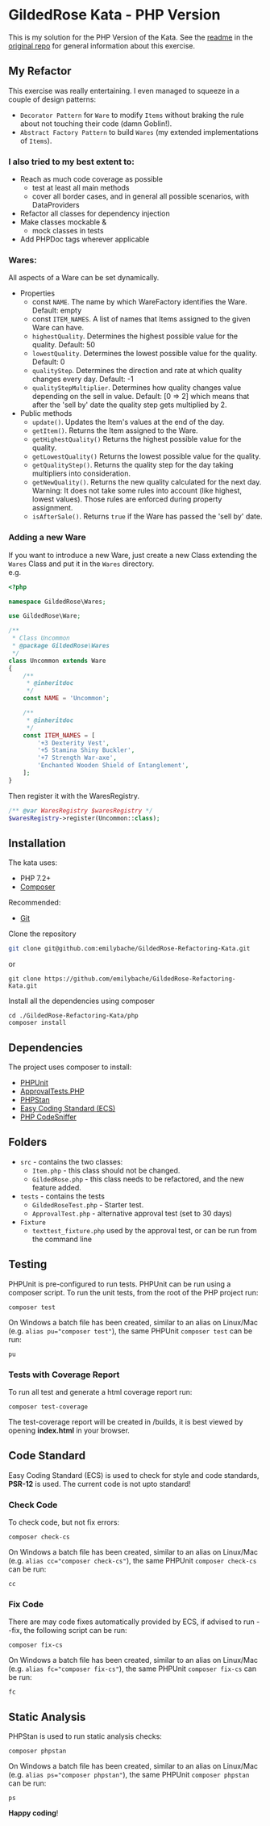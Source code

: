 # GildedRose Kata - PHP Version

This is my solution for the PHP Version of the Kata. See the [readme](https://github.com/emilybache/GildedRose-Refactoring-Kata/blob/master/README.md) in the [original repo](https://github.com/emilybache/GildedRose-Refactoring-Kata) for general information about this exercise.

## My Refactor

This exercise was really entertaining. I even managed to squeeze in a couple of design patterns:

* `Decorator Pattern` for `Ware` to modify `Items` without braking the rule about not touching their code (damn Goblin!).
* `Abstract Factory Pattern` to build `Wares` (my extended implementations of `Items`).

### I also tried to my best extent to:

* Reach as much code coverage as possible
  * test at least all main methods
  * cover all border cases, and in general all possible scenarios, with DataProviders
* Refactor all classes for dependency injection
* Make classes mockable & 
  * mock classes in tests
* Add PHPDoc tags wherever applicable
  
### Wares:

All aspects of a Ware can be set dynamically.

* Properties
  * const `NAME`. The name by which WareFactory identifies the Ware. Default: empty
  * const `ITEM_NAMES`. A list of names that Items assigned to the given Ware can have.
  * `highestQuality`. Determines the highest possible value for the quality. Default: 50
  * `lowestQuality`. Determines the lowest possible value for the quality. Default: 0
  * `qualityStep`. Determines the direction and rate at which quality changes every day. Default: -1
  * `qualityStepMultiplier`. Determines how quality changes value depending on the sell in value. Default: [0 => 2] which means that after the 'sell by' date the quality step gets multiplied by 2.
* Public methods
  * `update()`. Updates the Item's values at the end of the day.
  * `getItem()`. Returns the Item assigned to the Ware.
  * `getHighestQuality()` Returns the highest possible value for the quality.
  * `getLowestQuality()` Returns the lowest possible value for the quality.
  * `getQualityStep()`. Returns the quality step for the day taking multipliers into consideration.
  * `getNewQuality()`. Returns the new quality calculated for the next day. Warning: It does not take some rules into account (like highest, lowest values). Those rules are enforced during property assignment.
  * `isAfterSale()`. Returns `true` if the Ware has passed the 'sell by' date.

### Adding a new Ware
If you want to introduce a new Ware, just create a new Class extending the `Wares` Class and put it in the `Wares` directory.    
    e.g.    
  ```php
  <?php
  
  namespace GildedRose\Wares;
  
  use GildedRose\Ware;
  
  /**
   * Class Uncommon
   * @package GildedRose\Wares
   */
  class Uncommon extends Ware
  {
      /**
       * @inheritdoc
       */
      const NAME = 'Uncommon';
  
      /**
       * @inheritdoc
       */
      const ITEM_NAMES = [
          '+3 Dexterity Vest',
          '+5 Stamina Shiny Buckler',
          '+7 Strength War-axe',
          'Enchanted Wooden Shield of Entanglement',
      ];
  }
```
Then register it with the WaresRegistry.
   ```php
/** @var WaresRegistry $waresRegistry */
$waresRegistry->register(Uncommon::class);
   ```
## Installation

The kata uses:

- PHP 7.2+
- [Composer](https://getcomposer.org)

Recommended:
- [Git](https://git-scm.com/downloads)

Clone the repository

```sh
git clone git@github.com:emilybache/GildedRose-Refactoring-Kata.git
```

or

```shell script
git clone https://github.com/emilybache/GildedRose-Refactoring-Kata.git
```

Install all the dependencies using composer

```shell script
cd ./GildedRose-Refactoring-Kata/php
composer install
```

## Dependencies

The project uses composer to install:

- [PHPUnit](https://phpunit.de/)
- [ApprovalTests.PHP](https://github.com/approvals/ApprovalTests.php)
- [PHPStan](https://github.com/phpstan/phpstan)
- [Easy Coding Standard (ECS)](https://github.com/symplify/easy-coding-standard) 
- [PHP CodeSniffer](https://github.com/squizlabs/PHP_CodeSniffer/wiki)

## Folders

- `src` - contains the two classes:
  - `Item.php` - this class should not be changed.
  - `GildedRose.php` - this class needs to be refactored, and the new feature added.
- `tests` - contains the tests
  - `GildedRoseTest.php` - Starter test.
  - `ApprovalTest.php` - alternative approval test (set to 30 days)
- `Fixture`
  - `texttest_fixture.php` used by the approval test, or can be run from the command line

## Testing

PHPUnit is pre-configured to run tests. PHPUnit can be run using a composer script. To run the unit tests, from the
 root of the PHP project run:

```shell script
composer test
```

On Windows a batch file has been created, similar to an alias on Linux/Mac (e.g. `alias pu="composer test"`), the same
 PHPUnit `composer test` can be run:

```shell script
pu
```

### Tests with Coverage Report

To run all test and generate a html coverage report run:

```shell script
composer test-coverage
```

The test-coverage report will be created in /builds, it is best viewed by opening **index.html** in your browser.

## Code Standard

Easy Coding Standard (ECS) is used to check for style and code standards, **PSR-12** is used. The current code is not
 upto standard!

### Check Code

To check code, but not fix errors:

```shell script
composer check-cs
``` 

On Windows a batch file has been created, similar to an alias on Linux/Mac (e.g. `alias cc="composer check-cs"`), the
 same PHPUnit `composer check-cs` can be run:

```shell script
cc
```

### Fix Code

There are may code fixes automatically provided by ECS, if advised to run --fix, the following script can be run:

```shell script
composer fix-cs
```

On Windows a batch file has been created, similar to an alias on Linux/Mac (e.g. `alias fc="composer fix-cs"`), the same
 PHPUnit `composer fix-cs` can be run:

```shell script
fc
```

## Static Analysis

PHPStan is used to run static analysis checks:

```shell script
composer phpstan
```

On Windows a batch file has been created, similar to an alias on Linux/Mac (e.g. `alias ps="composer phpstan"`), the
 same PHPUnit `composer phpstan` can be run:

```shell script
ps
```

**Happy coding**!